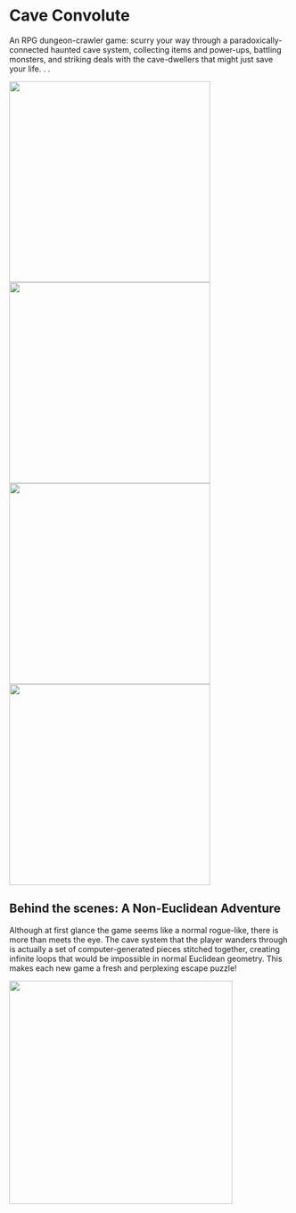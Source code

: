 # Cave Convolute
An RPG dungeon-crawler game: scurry your way through a paradoxically-connected haunted cave system, collecting items and power-ups, battling monsters, and striking deals with the cave-dwellers that might just save your life. . . 

<div>
 <img src="https://user-images.githubusercontent.com/22968625/63205823-1350cf80-c05f-11e9-98a7-ec2d727302dc.png" 
height="360"/>
 <img src="https://user-images.githubusercontent.com/22968625/63205829-2a8fbd00-c05f-11e9-9905-e8805f567c9d.png" 
height="360"/>
</div>

<div>
<img src="https://user-images.githubusercontent.com/22968625/63205834-354a5200-c05f-11e9-8960-f038e813b581.png" 
height="360" /> 
<img src="https://user-images.githubusercontent.com/22968625/63205837-41ceaa80-c05f-11e9-891d-b6d579083800.png" 
height="360" />
</div>

## Behind the scenes: A Non-Euclidean Adventure
Although at first glance the game seems like a normal rogue-like, there is more than meets the eye. The cave system that the player wanders through is actually a set of computer-generated pieces stitched together, creating infinite loops that would be impossible in normal Euclidean geometry. This makes each new game a fresh and perplexing escape puzzle!

<img src="https://user-images.githubusercontent.com/22968625/63205588-835d5680-c05b-11e9-8bfc-c10d10da9f94.png" 
height="400">
